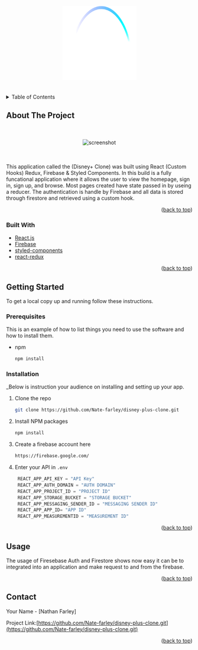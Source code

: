 <div id="top"></div>


<!-- PROJECT LOGO -->
<br />
<div align="center">
    <img src="/public/images/logo.svg" alt="Logo" width="200" height="200" />
</div>

<br />
<br />

<!-- TABLE OF CONTENTS -->
<details>
  <summary>Table of Contents</summary>
  <ol>
    <li>
      <a href="#about-the-project">About The Project</a>
      <ul>
        <li><a href="#built-with">Built With</a></li>
      </ul>
    </li>
    <li>
      <a href="#getting-started">Getting Started</a>
      <ul>
        <li><a href="#prerequisites">Prerequisites</a></li>
        <li><a href="#installation">Installation</a></li>
      </ul>
    </li>
    <li><a href="#usage">Usage</a></li>
    <li><a href="#contact">Contact</a></li>
  </ol>
</details>



<!-- ABOUT THE PROJECT -->
## About The Project


<br />
<br />
<div align="center">
    <img src="disneyscreenshot.png" alt="screenshot" width="500" height="350" />
</div>
<br />
<br />


This application called the (Disney+ Clone) was built using React (Custom Hooks) Redux, Firebase & Styled Components. In this build is a fully funcational application where it allows the user to view the homepage, sign in, sign up, and browse. Most pages created have state passed in by useing a reducer. The authentication is handle by Firebase and all data is stored through firestore and retrieved using a custom hook.

<p align="right">(<a href="#top">back to top</a>)</p>



### Built With


* [React.js](https://reactjs.org/)
* [Firebase](https://firebase.google.com/)
* [styled-components](https://www.styled-components.com)
* [react-redux](https://react-redux.js.org)



<p align="right">(<a href="#top">back to top</a>)</p>



<!-- GETTING STARTED -->
## Getting Started

To get a local copy up and running follow these instructions.

### Prerequisites

This is an example of how to list things you need to use the software and how to install them.
* npm
  ```sh
  npm install
  ```

### Installation

_Below is instruction your audience on installing and setting up your app.


1. Clone the repo
   ```sh
   git clone https://github.com/Nate-farley/disney-plus-clone.git
   ```
2. Install NPM packages
   ```sh
   npm install
   ```
3. Create a firebase account here 
   ```sh
   https://firebase.google.com/
   ```

4. Enter your API in `.env`
   ```js
    REACT_APP_API_KEY = "API Key"
    REACT_APP_AUTH_DOMAIN = "AUTH DOMAIN"
    REACT_APP_PROJECT_ID = "PROJECT ID"
    REACT_APP_STORAGE_BUCKET = "STORAGE BUCKET"
    REACT_APP_MESSAGING_SENDER_ID = "MESSAGING SENDER ID"
    REACT_APP_APP_ID= "APP ID"
    REACT_APP_MEASUREMENTID = "MEASUREMENT ID" 
   ```

<p align="right">(<a href="#top">back to top</a>)</p>



<!-- USAGE EXAMPLES -->
## Usage

The usage of Firesebase Auth and Firestore shows now easy it can be to integrated into an application and make request to and from the firebase. 

<p align="right">(<a href="#top">back to top</a>)</p>





<!-- CONTACT -->
## Contact

Your Name - [Nathan Farley]

Project Link:[https://github.com/Nate-farley/disney-plus-clone.git](https://github.com/Nate-farley/disney-plus-clone.git)

<p align="right">(<a href="#top">back to top</a>)</p>